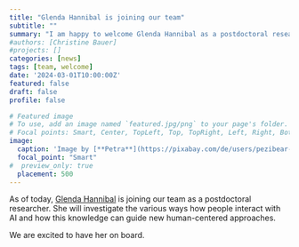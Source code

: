 ```yaml
---
title: "Glenda Hannibal is joining our team"
subtitle: ""
summary: "I am happy to welcome Glenda Hannibal as a postdoctoral researcher to our team."
#authors: [Christine Bauer]
#projects: []
categories: [news]
tags: [team, welcome]
date: '2024-03-01T10:00:00Z'
featured: false
draft: false
profile: false

# Featured image
# To use, add an image named `featured.jpg/png` to your page's folder.
# Focal points: Smart, Center, TopLeft, Top, TopRight, Left, Right, BottomLeft, Bottom, BottomRight.
image:
  caption: 'Image by [**Petra**](https://pixabay.com/de/users/pezibear-526143/?utm_source=link-attribution&utm_medium=referral&utm_campaign=image&utm_content=772389) from [**Pixabay**](https://pixabay.com/de//?utm_source=link-attribution&utm_medium=referral&utm_campaign=image&utm_content=772389).' 
  focal_point: "Smart"
#  preview_only: true
  placement: 500
---
```


As of today, [Glenda Hannibal](http://glendahannibal.weebly.com) is joining our team as a postdoctoral researcher. 
She will investigate the various ways how people interact with AI and how this knowledge can guide new human-centered approaches.

We are excited to have her on board.
